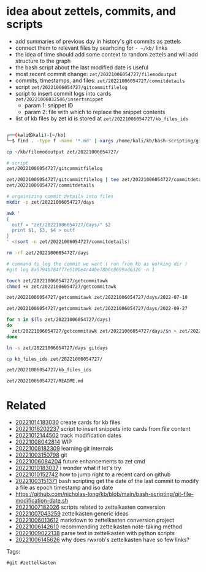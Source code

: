 # idea about zettels, commits, and scripts

- add summaries of previous day in history's git commits as zettels
- connect them to relevant files by searhcing for `- ~/kb/` links
- the idea of time should add some context to random zettels and will add structure to the graph
- the bash script about the last modified date is useful
- most recent commit change: `zet/20221006054727/filemodoutput`
- commits, timestamps, and files: `zet/20221006054727/commitdetails`
- script `zet/20221006054727/gitcommitfilelog`
- script to insert commit logs into cards `zet/20221006032546/insertsnippet`
  - param 1: snippet ID
  - param 2: file with which to replace the snippet contents
- list of kb files by zet id is stored at `zet/20221006054727/kb_files_ids`

```bash

┌──(kali㉿kali)-[~/kb]
└─$ find . -type f -name '*.md' | xargs /home/kali/kb/bash-scripting/git-file-modification-date.sh | tee filemodoutput

cp ~/kb/filemodoutput zet/20221006054727/

# script
zet/20221006054727/gitcommitfilelog

zet/20221006054727/gitcommitfilelog | tee zet/20221006054727/commitdetails
zet/20221006054727/commitdetails

# orgainizing commit details into files
mkdir -p zet/20221006054727/days

awk '
{
  outf = "zet/20221006054727/days/" $2
  print $1, $3, $4 > outf
}
' <(sort -n zet/20221006054727/commitdetails)

rm -rf zet/20221006054727/days

# command to log the commit we want ( run from kb as working dir )
#git log 8a5794b784f77e510be4c44be78b0c0699ad6326 -n 1

touch zet/20221006054727/getcommitawk
chmod +x zet/20221006054727/getcommitawk

zet/20221006054727/getcommitawk zet/20221006054727/days/2022-07-10

zet/20221006054727/getcommitawk zet/20221006054727/days/2022-09-27

for n in $(ls zet/20221006054727/days)
do
  zet/20221006054727/getcommitawk zet/20221006054727/days/$n > zet/20221006054727/days/$n.log
done

ln -s zet/20221006054727/days gitdays

cp kb_files_ids zet/20221006054727/

zet/20221006054727/kb_files_ids

```

` zet/20221006054727/README.md `

# Related

- [20221014183030](/zet/20221014183030/README.md) create cards for kb files
- [20221016202237](/zet/20221016202237/README.md) script to insert snippets into cards from file content
- [20221012144502](/zet/20221012144502/README.md) track modification dates
- [20221008042814](/zet/20221008042814/README.md) WIP
- [20221008182309](/zet/20221008182309/README.md) learning git internals
- [20221003150798](/zet/20221003150798/README.md) git
- [20221006084204](/zet/20221006084204/README.md) future enhancements to zet cmd
- [20221010183037](/zet/20221010183037/README.md) i wonder what if let's try
- [20221010152742](/zet/20221010152742/README.md) how to jump right to a recent card on github
- [20221003151371](/zet/20221003151371/README.md) bash scripting get the date of the last commit to modify a file as epoch timestamp and iso date
- https://github.com/nicholas-long/kb/blob/main/bash-scripting/git-file-modification-date.sh
- [20221007182026](/zet/20221007182026/README.md) scripts related to zettelkasten conversion
- [20221007043259](/zet/20221007043259/README.md) zettelkasten generic ideas
- [20221006013612](/zet/20221006013612/README.md) markdown to zettelkasten conversion project
- [20221006142610](/zet/20221006142610/README.md) recommending zettelkasten note-taking method
- [20221009022138](/zet/20221009022138/README.md) parse text in zettelkasten with python scripts
- [20221006145626](/zet/20221006145626/README.md) why does rwxrob's zettelkasten have so few links?

Tags:

    #git #zettelkasten
